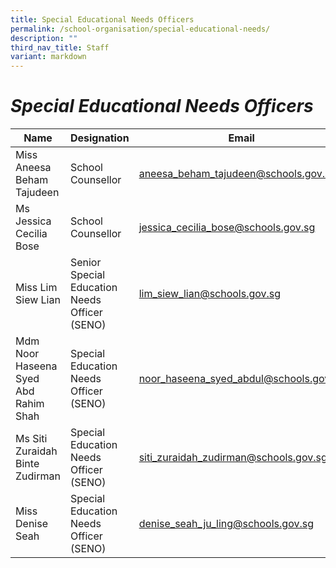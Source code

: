 ```yaml
---
title: Special Educational Needs Officers
permalink: /school-organisation/special-educational-needs/
description: ""
third_nav_title: Staff
variant: markdown
---
```

# *Special Educational Needs Officers*


| Name 	| Designation 	| Email |
| -------- | -------- | -------- |
| Miss Aneesa Beham Tajudeen | School Counsellor	| [aneesa_beham_tajudeen@schools.gov.sg](mailto:aneesa_beham_tajudeen@schools.gov.sg) |
|Ms Jessica Cecilia Bose|School Counsellor|[jessica_cecilia_bose@schools.gov.sg](mailto:jessica_cecilia_bose@schools.gov.sg)|
| Miss Lim Siew Lian 	| Senior Special Education Needs Officer (SENO) | [lim_siew_lian@schools.gov.sg](mailto:lim_siew_lian@schools.gov.sg) |
| Mdm Noor Haseena Syed Abd Rahim Shah 	| Special Education Needs Officer (SENO) 	| [noor_haseena_syed_abdul@schools.gov.sg](mailto:noor_haseena_syed_abdul@schools.gov.sg) 	|
| Ms Siti Zuraidah Binte Zudirman 	| Special Education Needs Officer (SENO) 	| [siti_zuraidah_zudirman@schools.gov.sg](mailto:siti_zuraidah_zudirman@schools.gov.sg) 	|
|Miss Denise Seah|Special Education Needs Officer (SENO) |[denise_seah_ju_ling@schools.gov.sg](mailto:denise_seah_ju_ling@schools.gov.sg)|